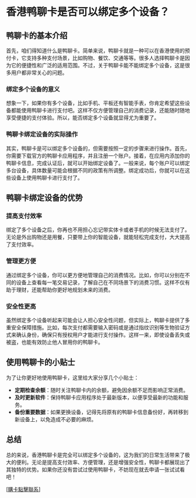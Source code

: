 # 香港鸭聊卡是否可以绑定多个设备？

## 鸭聊卡的基本介绍

首先，咱们得知道什么是鸭聊卡。简单来说，鸭聊卡就是一种可以在香港使用的预付卡，它支持多种支付场景，比如购物、餐饮、交通等等。很多人选择鸭聊卡是因为它的便捷性和广泛的适用范围。不过，关于鸭聊卡能不能绑定多个设备，这是很多用户都非常关心的问题。

### 绑定多个设备的意义

想象一下，如果你有多个设备，比如手机、平板还有智能手表，你肯定希望这些设备都能使用鸭聊卡进行支付吧。这样不仅方便管理自己的消费记录，还能随时随地享受便捷的支付体验。所以，能否绑定多个设备就显得尤为重要了。

### 鸭聊卡绑定设备的实际操作

其实，鸭聊卡是可以绑定多个设备的，但需要按照一定的步骤来进行操作。首先，你需要下载官方的鸭聊卡应用程序，并且注册一个账户。接着，在应用内添加你的鸭聊卡信息，完成认证后，就可以开始绑定设备了。一般来说，每个账户可以绑定多台设备，具体数量可能会根据不同的政策有所调整。绑定成功后，你就可以在这些设备上使用鸭聊卡进行支付了。

## 鸭聊卡绑定设备的优势

### 提高支付效率

绑定了多个设备之后，你再也不用担心忘记带实体卡或者手机的时候无法支付了。无论是外出购物还是用餐，只要带上你的智能设备，就能轻松完成支付，大大提高了支付效率。

### 管理更方便

通过绑定多个设备，你可以更方便地管理自己的消费情况。比如，你可以分别在不同的设备上查看每一笔交易记录，了解自己在不同场景下的消费习惯。这样不仅有助于理财，还能帮助你更好地规划未来的消费。

### 安全性更高

虽然绑定多个设备听起来可能会让人担心安全性问题，但实际上，鸭聊卡提供了多重安全保障措施。比如，每次支付都需要输入密码或是通过指纹识别等生物验证方式来确认身份，确保只有授权用户才能进行支付操作。这样一来，即使设备丢失或被盗，也能有效防止他人冒用你的鸭聊卡。

## 使用鸭聊卡的小贴士

为了让你更好地使用鸭聊卡，这里给大家分享几个小贴士：

- **定期检查余额**：随时关注鸭聊卡内的余额，避免因余额不足而影响正常消费。
- **及时更新软件**：保持鸭聊卡应用程序处于最新版本，以便享受最新的功能和服务。
- **备份重要数据**：如果更换设备，记得先将原有的鸭聊卡信息备份好，再转移到新设备上，以免造成不必要的麻烦。

## 总结

总的来说，香港鸭聊卡是完全可以绑定多个设备的，这为我们的日常生活带来了极大的便利。无论是提高支付效率、方便管理，还是增强安全性，鸭聊卡都展现出了其独特的优势。如果你还没有尝试过使用鸭聊卡，不妨现在就去申请一张试试看吧！

[[購卡點擊聯系](https://t.me/s/SXDXQF)]